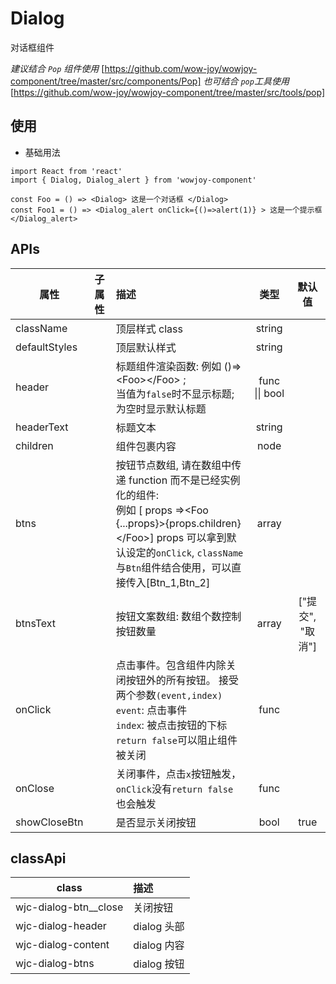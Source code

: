 # Dialog

对话框组件

_建议结合 `Pop` 组件使用_ [https://github.com/wow-joy/wowjoy-component/tree/master/src/components/Pop]
_也可结合 `pop`工具使用_ [https://github.com/wow-joy/wowjoy-component/tree/master/src/tools/pop]

## 使用

- 基础用法

```
import React from 'react'
import { Dialog, Dialog_alert } from 'wowjoy-component'

const Foo = () => <Dialog> 这是一个对话框 </Dialog>
const Foo1 = () => <Dialog_alert onClick={()=>alert(1)} > 这是一个提示框 </Dialog_alert>
```

## APIs

| 属性          | 子属性 | 描述                                                                                                                                                                                                                         |      类型      |      默认值      |
| ------------- | ------ | :--------------------------------------------------------------------------------------------------------------------------------------------------------------------------------------------------------------------------- | :------------: | :--------------: |
| className     |        | 顶层样式 class                                                                                                                                                                                                               |     string     |                  |
| defaultStyles |        | 顶层默认样式                                                                                                                                                                                                                 |     string     |                  |
| header        |        | 标题组件渲染函数: 例如 ()=><Foo\><\/Foo> ;<br/> 当值为`false`时不显示标题;为空时显示默认标题                                                                                                                                 | func \|\| bool |                  |
| headerText    |        | 标题文本                                                                                                                                                                                                                     |     string     |                  |
| children      |        | 组件包裹内容                                                                                                                                                                                                                 |      node      |                  |
| btns          |        | 按钮节点数组, 请在数组中传递 function 而不是已经实例化的组件:<br/> 例如 [ props =><Foo {...props}>{props.children}<\/Foo>] props 可以拿到默认设定的`onClick`, `className`<br/>与`Btn`组件结合使用，可以直接传入[Btn_1,Btn_2] |     array      |                  |
| btnsText      |        | 按钮文案数组: 数组个数控制按钮数量                                                                                                                                                                                           |     array      | ["提交", "取消"] |
| onClick       |        | 点击事件。包含组件内除关闭按钮外的所有按钮。 接受两个参数`(event,index)`<br/> `event`: 点击事件<br/>`index`: 被点击按钮的下标<br/> `return false`可以阻止组件被关闭                                                          |      func      |                  |
| onClose       |        | 关闭事件，点击`x`按钮触发，`onClick`没有`return false` 也会触发                                                                                                                                                              |      func      |                  |
| showCloseBtn  |        | 是否显示关闭按钮                                                                                                                                                                                                             |      bool      |       true       |

## classApi

| class                   | 描述        |
| ----------------------- | :---------- |
| wjc-dialog-btn\_\_close | 关闭按钮    |
| wjc-dialog-header       | dialog 头部 |
| wjc-dialog-content      | dialog 内容 |
| wjc-dialog-btns         | dialog 按钮 |
